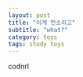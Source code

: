 ```yaml
---
layout: post
title: "이게 먼소리고"
subtitle: "what?"
category: toys
tags: study toys
---
```


codnrl
